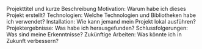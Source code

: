 Projekttitel und kurze Beschreibung
Motivation: Warum habe ich dieses Projekt erstellt?
Technologien: Welche Technologien und Bibliotheken habe ich verwendet?
Installation: Wie kann jemand mein Projekt lokal ausführen?
Projektergebnisse: Was habe ich herausgefunden?
Schlussfolgerungen: Was sind meine Erkenntnisse?
Zukünftige Arbeiten: Was könnte ich in Zukunft verbessern?